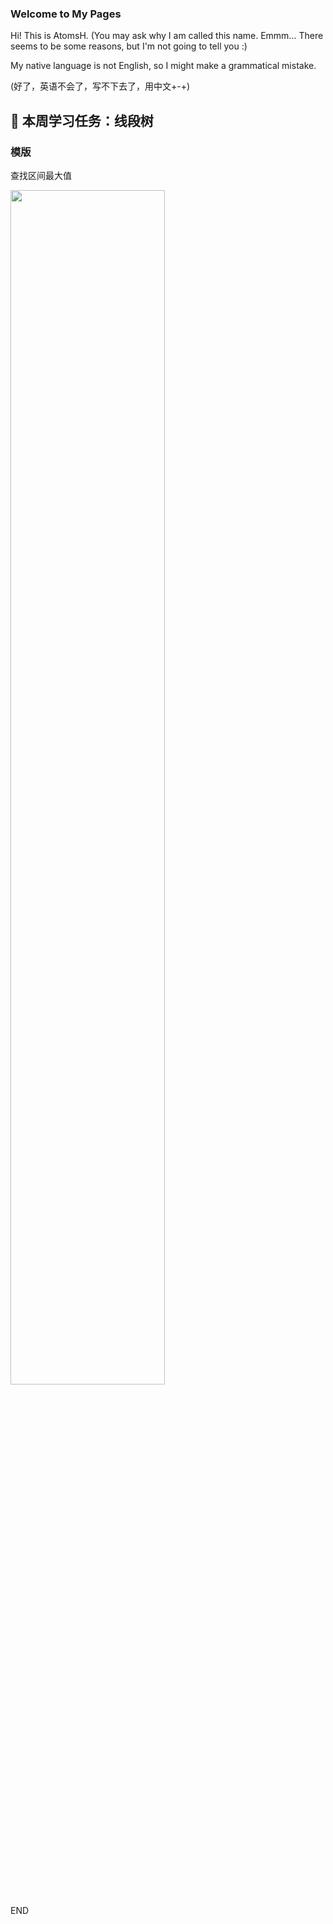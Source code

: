 ### Welcome to My Pages

Hi! This is AtomsH.
(You may ask why I am called this name. Emmm... There seems to be some reasons, but I'm not going to tell you :)

My native language is not English, so I might make a grammatical mistake.

(好了，英语不会了，写不下去了，用中文+-+)


## 🎲 本周学习任务：线段树

### 模版
查找区间最大值

<img src="https://user-images.githubusercontent.com/52187003/117684833-f4598000-b1e7-11eb-9238-36c9055ad941.png" width="70%">

END
